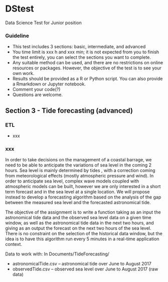 # DStest
Data Science Test for Junior position

### Guideline
* This test includes 3 sections: basic, intermediate, and advanced
* You time limit is xxx h and xxx min; it is not expected from you to finish the test entirely, you can select the sections you want to complete.
* Any suitable method can be used, and there are no restrictions on online resources or packages. However, the objective of the test is to see your own work. 
* Results should be provided as a R or Python script. You can also provide a Rmarkdown or Jupyter notebook.
* Comment your code(?)
* Questions are welcome.

## Section 3 - Tide forecasting (advanced)
### ETL
* xxx

### xxx
In order to take decisions on the management of a coastal barrage, we need to be able to anticipate the variations of sea level in the coming 2 hours. Sea level is mainly determined by tides , with a correction coming from meteorological effects  (mostly atmospheric pressure and wind).
In order to anticipate sea level, complex wave models coupled with atmospheric models can be built, however we are only interested in a short term forecast and in the sea level at a single location. We will propose instead to develop a forecasting algorithm based on the analysis of the gap between the measured sea level and the forecasted astronomical tide. 


The objective of the assignment is to write a function taking as an input the astronomical tide data and the observed sea level data on a given time window, as well as the astronomical tide data in the next two hours, and giving as an output the forecast on the next two hours of the sea level. 
There is no constraint on the selection of the historical data window, but the idea is to have this algorithm run every 5 minutes in a real-time application context.

Data to work with:
In Documents/TideForecasting/

* astronomicalTide.csv – astronomical tide over June to August 2017
*	observedTide.csv – observed sea level over June to August 2017 (raw data)
